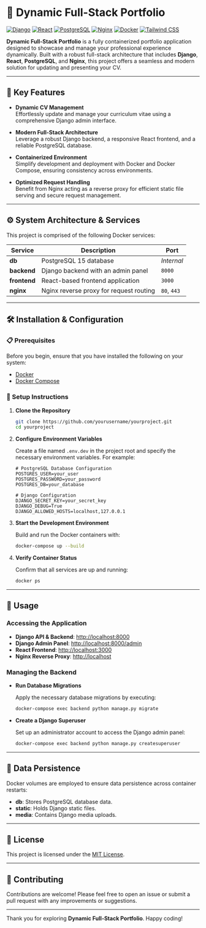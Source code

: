 # 🚀 Dynamic Full-Stack Portfolio

[![Django](https://img.shields.io/badge/django-5.1.5-green.svg?style=for-the-badge&logo=django&logoColor=white)](https://www.djangoproject.com/)
[![React](https://img.shields.io/badge/react-18.0.0-blue.svg?style=for-the-badge&logo=react&logoColor=white)](https://reactjs.org/)
[![PostgreSQL](https://img.shields.io/badge/postgresql-15-blue.svg?style=for-the-badge&logo=postgresql&logoColor=white)](https://www.postgresql.org/)
[![Nginx](https://img.shields.io/badge/nginx-1.21.3-brightgreen.svg?style=for-the-badge&logo=nginx&logoColor=white)](https://www.nginx.com/)
[![Docker](https://img.shields.io/badge/docker-20.10.8-blue.svg?style=for-the-badge&logo=docker&logoColor=white)](https://www.docker.com/)
[![Tailwind CSS](https://img.shields.io/badge/tailwindcss-3.0.0-blue.svg?style=for-the-badge&logo=tailwind-css&logoColor=white)](https://tailwindcss.com/)

**Dynamic Full-Stack Portfolio** is a fully containerized portfolio application designed to showcase and manage your professional experience dynamically. Built with a robust full-stack architecture that includes **Django**, **React**, **PostgreSQL**, and **Nginx**, this project offers a seamless and modern solution for updating and presenting your CV.

---

## 📌 Key Features

- **Dynamic CV Management**  
  Effortlessly update and manage your curriculum vitae using a comprehensive Django admin interface.

- **Modern Full-Stack Architecture**  
  Leverage a robust Django backend, a responsive React frontend, and a reliable PostgreSQL database.

- **Containerized Environment**  
  Simplify development and deployment with Docker and Docker Compose, ensuring consistency across environments.

- **Optimized Request Handling**  
  Benefit from Nginx acting as a reverse proxy for efficient static file serving and secure request management.

---

## ⚙️ System Architecture & Services

This project is comprised of the following Docker services:

| **Service**  | **Description**                                  | **Port**     |
|--------------|--------------------------------------------------|--------------|
| **db**       | PostgreSQL 15 database                           | *Internal*   |
| **backend**  | Django backend with an admin panel               | `8000`       |
| **frontend** | React-based frontend application                 | `3000`       |
| **nginx**    | Nginx reverse proxy for request routing          | `80`, `443`  |

---

## 🛠️ Installation & Configuration

### 📋 Prerequisites

Before you begin, ensure that you have installed the following on your system:

- [Docker](https://docs.docker.com/get-docker/)
- [Docker Compose](https://docs.docker.com/compose/install/)

### 🔧 Setup Instructions

1. **Clone the Repository**

   ```bash
   git clone https://github.com/yourusername/yourproject.git
   cd yourproject
   ```

2. **Configure Environment Variables**

   Create a file named `.env.dev` in the project root and specify the necessary environment variables. For example:

   ```env
   # PostgreSQL Database Configuration
   POSTGRES_USER=your_user
   POSTGRES_PASSWORD=your_password
   POSTGRES_DB=your_database

   # Django Configuration
   DJANGO_SECRET_KEY=your_secret_key
   DJANGO_DEBUG=True
   DJANGO_ALLOWED_HOSTS=localhost,127.0.0.1
   ```

3. **Start the Development Environment**

   Build and run the Docker containers with:

   ```bash
   docker-compose up --build
   ```

4. **Verify Container Status**

   Confirm that all services are up and running:

   ```bash
   docker ps
   ```

---

## 🚀 Usage

### Accessing the Application

- **Django API & Backend**: [http://localhost:8000](http://localhost:8000)
- **Django Admin Panel**: [http://localhost:8000/admin](http://localhost:8000/admin)
- **React Frontend**: [http://localhost:3000](http://localhost:3000)
- **Nginx Reverse Proxy**: [http://localhost](http://localhost)

### Managing the Backend

- **Run Database Migrations**

  Apply the necessary database migrations by executing:

  ```bash
  docker-compose exec backend python manage.py migrate
  ```

- **Create a Django Superuser**

  Set up an administrator account to access the Django admin panel:

  ```bash
  docker-compose exec backend python manage.py createsuperuser
  ```

---

## 💾 Data Persistence

Docker volumes are employed to ensure data persistence across container restarts:

- **db**: Stores PostgreSQL database data.
- **static**: Holds Django static files.
- **media**: Contains Django media uploads.

---

## 📝 License

This project is licensed under the [MIT License](LICENSE).

---

## 🤝 Contributing

Contributions are welcome! Please feel free to open an issue or submit a pull request with any improvements or suggestions.

---

Thank you for exploring **Dynamic Full-Stack Portfolio**. Happy coding!
